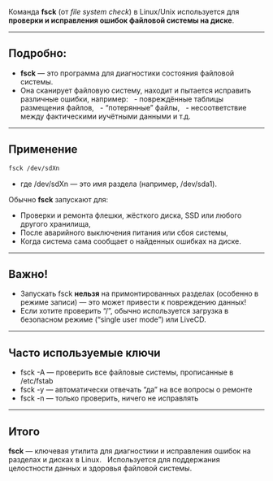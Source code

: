 Команда **fsck** (от *file system check*) в Linux/Unix используется для **проверки и исправления ошибок файловой системы на диске**.

---
## Подробно:

- **fsck** — это программа для диагностики состояния файловой системы.
- Она сканирует файловую систему, находит и пытается исправить различные ошибки, например:
  - повреждённые таблицы размещения файлов,
  - “потерянные” файлы,
  - несоответствие между фактическими иучётными данными и т.д.
---
## Применение
```sh
fsck /dev/sdXn
```
- где /dev/sdXn — это имя раздела (например, /dev/sda1).

Обычно **fsck** запускают для:
- Проверки и ремонта флешки, жёсткого диска, SSD или любого другого хранилища,
- После аварийного выключения питания или сбоя системы,
- Когда система сама сообщает о найденных ошибках на диске.
---
## Важно!

- Запускать fsck **нельзя** на примонтированных разделах (особенно в режиме записи) — это может привести к повреждению данных!
- Если хотите проверить “/”, обычно используется загрузка в безопасном режиме (“single user mode”) или LiveCD.
---
## Часто используемые ключи

- fsck -A — проверить все файловые системы, прописанные в /etc/fstab
- fsck -y — автоматически отвечать “да” на все вопросы о ремонте
- fsck -n — только проверить, ничего не исправлять

---
## Итого

**fsck** — ключевая утилита для диагностики и исправления ошибок на разделах и дисках в Linux.  
Используется для поддержания целостности данных и здоровья файловой системы.